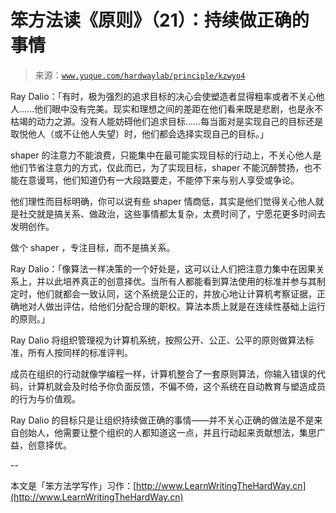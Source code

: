 # 笨方法读《原则》（21）：持续做正确的事情

> 来源：[`www.yuque.com/hardwaylab/principle/kzwyo4`](https://www.yuque.com/hardwaylab/principle/kzwyo4)



Ray Dalio：「有时，极为强烈的追求目标的决心会使塑造者显得粗率或者不关心他人……他们眼中没有完美。现实和理想之间的差距在他们看来既是悲剧，也是永不枯竭的动力之源。没有人能妨碍他们追求目标……每当面对是实现自己的目标还是取悦他人（或不让他人失望）时，他们都会选择实现自己的目标。」 

shaper 的注意力不能浪费，只能集中在最可能实现目标的行动上，不关心他人是他们节省注意力的方式，仅此而已，为了实现目标，shaper 不能沉醉赞扬，也不能在意谩骂，他们知道仍有一大段路要走，不能停下来与别人享受或争论。 

他们理性而目标明确，你可以说有些 shaper 情商低，其实是他们觉得关心他人就是社交就是搞关系、做政治，这些事情都太复杂，太费时间了，宁愿花更多时间去发明创作。 

做个 shaper ，专注目标，而不是搞关系。 

Ray Dalio：「像算法一样决策的一个好处是，这可以让人们把注意力集中在因果关系上，并以此培养真正的创意择优。当所有人都能看到算法使用的标准并参与其制定时，他们就都会一致认同，这个系统是公正的，并放心地让计算机考察证据，正确地对人做出评估，给他们分配合理的职权。算法本质上就是在连续性基础上运行的原则。」 

Ray Dalio 将组织管理视为计算机系统，按照公开、公正、公平的原则做算法标准，所有人按同样的标准评判。 

成员在组织的行动就像学编程一样，计算机整合了一套原则算法，你输入错误的代码，计算机就会及时给予你负面反馈，不偏不倚，这个系统在自动教育与塑造成员的行为与价值观。 

Ray Dalio 的目标只是让组织持续做正确的事情——并不关心正确的做法是不是来自创始人，他需要让整个组织的人都知道这一点，并且行动起来贡献想法，集思广益，创意择优。 

-- 

本文是「笨方法学写作」习作：[http://www.LearnWritingTheHardWay.cn](http://www.LearnWritingTheHardWay.cn)